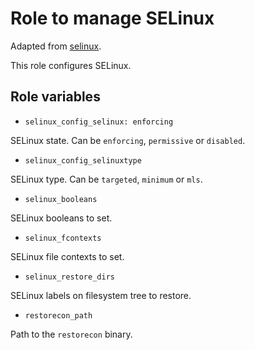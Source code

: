 # Role to manage SELinux

Adapted from [selinux](https://github.com/linux-system-roles/selinux).

This role configures SELinux.

## Role variables

* `selinux_config_selinux: enforcing`

SELinux state. Can be `enforcing`, `permissive` or `disabled`.

* `selinux_config_selinuxtype`

SELinux type. Can be `targeted`, `minimum` or `mls`.

* `selinux_booleans`

SELinux booleans to set.

* `selinux_fcontexts`

SELinux file contexts to set.

* `selinux_restore_dirs`

SELinux labels on filesystem tree to restore.

* `restorecon_path`

Path to the `restorecon` binary.
